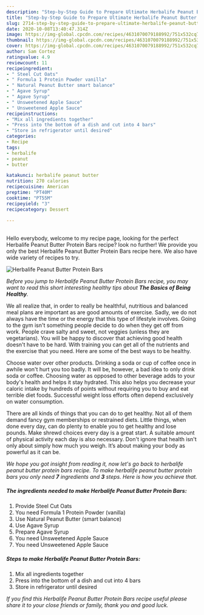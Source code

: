 ```yaml
---
description: "Step-by-Step Guide to Prepare Ultimate Herbalife Peanut Butter Protein Bars"
title: "Step-by-Step Guide to Prepare Ultimate Herbalife Peanut Butter Protein Bars"
slug: 2714-step-by-step-guide-to-prepare-ultimate-herbalife-peanut-butter-protein-bars
date: 2020-10-08T13:40:47.314Z
image: https://img-global.cpcdn.com/recipes/4631070079188992/751x532cq70/herbalife-peanut-butter-protein-bars-recipe-main-photo.jpg
thumbnail: https://img-global.cpcdn.com/recipes/4631070079188992/751x532cq70/herbalife-peanut-butter-protein-bars-recipe-main-photo.jpg
cover: https://img-global.cpcdn.com/recipes/4631070079188992/751x532cq70/herbalife-peanut-butter-protein-bars-recipe-main-photo.jpg
author: Sam Cortez
ratingvalue: 4.9
reviewcount: 11
recipeingredient:
- " Steel Cut Oats"
- " Formula 1 Protein Powder vanilla"
- " Natural Peanut Butter smart balance"
- " Agave Syrup"
- " Agave Syrup"
- " Unsweetened Apple Sauce"
- " Unsweetened Apple Sauce"
recipeinstructions:
- "Mix all ingredients together"
- "Press into the bottom of a dish and cut into 4 bars"
- "Store in refrigerator until desired"
categories:
- Recipe
tags:
- herbalife
- peanut
- butter

katakunci: herbalife peanut butter 
nutrition: 270 calories
recipecuisine: American
preptime: "PT40M"
cooktime: "PT55M"
recipeyield: "3"
recipecategory: Dessert

---
```

<br>
Hello everybody, welcome to my recipe page, looking for the perfect Herbalife Peanut Butter Protein Bars recipe? look no further! We provide you only the best Herbalife Peanut Butter Protein Bars recipe here. We also have wide variety of recipes to try.
<br>


![Herbalife Peanut Butter Protein Bars](https://img-global.cpcdn.com/recipes/4631070079188992/751x532cq70/herbalife-peanut-butter-protein-bars-recipe-main-photo.jpg)

<i>Before you jump to Herbalife Peanut Butter Protein Bars recipe, you may want to read this short interesting healthy tips about <strong>The Basics of Being Healthy</strong>.</i>

We all realize that, in order to really be healthful, nutritious and balanced meal plans are important as are good amounts of exercise. Sadly, we do not always have the time or the energy that this type of lifestyle involves. Going to the gym isn't something people decide to do when they get off from work. People crave salty and sweet, not veggies (unless they are vegetarians). You will be happy to discover that achieving good health doesn't have to be hard. With training you can get all of the nutrients and the exercise that you need. Here are some of the best ways to be healthy.

Choose water over other products. Drinking a soda or cup of coffee once in awhile won't hurt you too badly. It will be, however, a bad idea to only drink soda or coffee. Choosing water as opposed to other beverage adds to your body's health and helps it stay hydrated. This also helps you decrease your caloric intake by hundreds of points without requiring you to buy and eat terrible diet foods. Successful weight loss efforts often depend exclusively on water consumption.

There are all kinds of things that you can do to get healthy. Not all of them demand fancy gym memberships or restrained diets. Little things, when done every day, can do plenty to enable you to get healthy and lose pounds. Make shrewd choices every day is a great start. A suitable amount of physical activity each day is also necessary. Don't ignore that health isn't only about simply how much you weigh. It’s about making your body as powerful as it can be. 


<i>We hope you got insight from reading it, now let's go back to herbalife peanut butter protein bars recipe. To make herbalife peanut butter protein bars you only need <strong>7</strong> ingredients and <strong>3</strong> steps. Here is how you achieve that.
</i>

##### The ingredients needed to make Herbalife Peanut Butter Protein Bars:

1. Provide  Steel Cut Oats
1. You need  Formula 1 Protein Powder (vanilla)
1. Use  Natural Peanut Butter (smart balance)
1. Use  Agave Syrup
1. Prepare  Agave Syrup
1. You need  Unsweetened Apple Sauce
1. You need  Unsweetened Apple Sauce


##### Steps to make Herbalife Peanut Butter Protein Bars:

1. Mix all ingredients together
1. Press into the bottom of a dish and cut into 4 bars
1. Store in refrigerator until desired


<i>If you find this Herbalife Peanut Butter Protein Bars recipe useful please share it to your close friends or family, thank you and good luck.</i>

